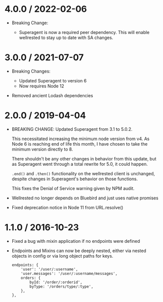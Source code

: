 
4.0.0 / 2022-02-06
==================

  * Breaking Change:

    - Superagent is now a required peer dependency. This will enable wellrested to stay up to date with SA changes.

3.0.0 / 2021-07-07
==================

  * Breaking Changes:

    - Updated Superagent to version 6
    - Now requires Node 12

  * Removed ancient Lodash dependencies

2.0.0 / 2019-04-04
==================

  * BREAKING CHANGE: Updated Superagent from 3.1 to 5.0.2.

    This necessitated increasing the minimum node version from v4. As Node 6 is reaching end of life this month, I have chosen to take the minimum version directly to 8.

    There shouldn't be any other changes in behavior from this update, but as Superagent went through a total rewrite for 5.0, it could happen.

    `.end()` and `.then()` functionality on the wellrested client is unchanged, despite changes in Superagent's behavior on those functions.

    This fixes the Denial of Service warning given by NPM audit.

  * Wellrested no longer depends on Bluebird and just uses native promises
  * Fixed deprecation notice in Node 11 from URL.resolve()

1.1.0 / 2016-10-23
==================

  * Fixed a bug with mixin application if no endpoints were defined

  * Endpoints and Mixins can now be deeply nested, either via nested objects in config or via long object paths for keys.

    ```
    endpoints: {
    	'user': '/user/:username',
    	'user.messages': '/user/:username/messages',
    	orders: {
    		byId: '/order/:orderid',
    		byType: '/orders/type/:type',
    	},
    },
    ```

